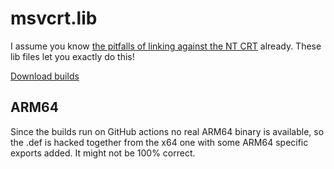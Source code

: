 # msvcrt.lib

I assume you know [the pitfalls of linking against the NT CRT](https://devblogs.microsoft.com/oldnewthing/20140411-00/) already. These lib files let you exactly do this!

[Download builds](https://github.com/namazso/msvcrt.lib/releases)

## ARM64

Since the builds run on GitHub actions no real ARM64 binary is available, so the .def is hacked together from the x64 one with some ARM64 specific exports added. It might not be 100% correct.
